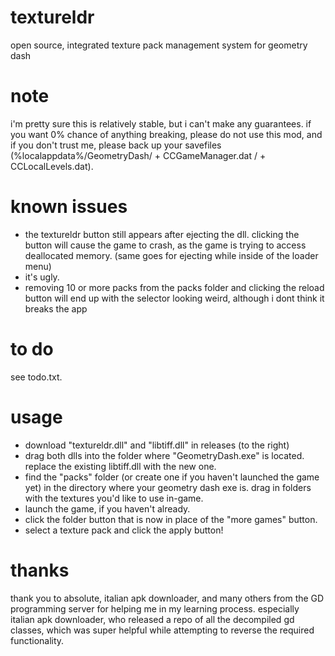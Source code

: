 # textureldr
open source, integrated texture pack management system for geometry dash

# note
i'm pretty sure this is relatively stable, but i can't make any guarantees. if you want 0% chance of anything breaking, please do not use this mod, and if you don't trust me, please back up your savefiles (%localappdata%/GeometryDash/ + CCGameManager.dat / + CCLocalLevels.dat).

# known issues
- the textureldr button still appears after ejecting the dll. clicking the button will cause the game to crash, as the game is trying to access deallocated memory. (same goes for ejecting while inside of the loader menu)
- it's ugly.
- removing 10 or more packs from the packs folder and clicking the reload button will end up with the selector looking weird, although i dont think it breaks the app

# to do
see todo.txt.

# usage
- download "textureldr.dll" and "libtiff.dll" in releases (to the right)
- drag both dlls into the folder where "GeometryDash.exe" is located. replace the existing libtiff.dll with the new one.
- find the "packs" folder (or create one if you haven't launched the game yet) in the directory where your geometry dash exe is. drag in folders with the textures you'd like to use in-game.
- launch the game, if you haven't already.
- click the folder button that is now in place of the "more games" button.
- select a texture pack and click the apply button!


# thanks
thank you to absolute, italian apk downloader, and many others from the GD programming server for helping me in my learning process. especially italian apk downloader, who released a repo of all the decompiled gd classes, which was super helpful while attempting to reverse the required functionality.
